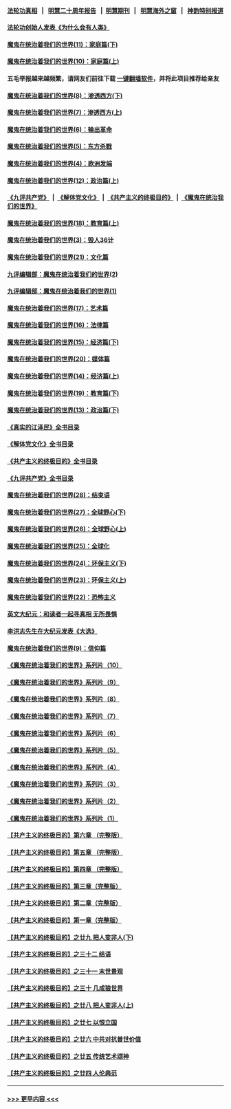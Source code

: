 #### [法轮功真相](https://github.com/gfw-breaker/truth/blob/master/README.md?t=0) &nbsp;&nbsp;|&nbsp;&nbsp; [明慧二十周年报告](https://github.com/gfw-breaker/mh-reports/blob/master/README.md?t=0) &nbsp;&nbsp;|&nbsp;&nbsp;[明慧期刊](https://github.com/gfw-breaker/mh-qikan) &nbsp;&nbsp;|&nbsp;&nbsp; [明慧海外之窗](https://github.com/gfw-breaker/mh-news/blob/master/README.md?t=0) &nbsp;&nbsp;|&nbsp;&nbsp; [神韵特别报道](https://github.com/gfw-breaker/mh-news/blob/master/shenyun.md?t=0)
#### [法轮功创始人发表《为什么会有人类》](../pages/nsc422/n13912117.md?t=04050043) 
#### [魔鬼在统治着我们的世界(11)：家庭篇(下)](../pages/nsc422/n10440961.md?t=04050043) 
#### [魔鬼在统治着我们的世界(10)：家庭篇(上)](../pages/nsc422/n10435448.md?t=04050043) 
#### 五毛举报越来越频繁，请网友们前往下载 [一键翻墙软件](https://github.com/gfw-breaker/ssr-accounts)，并将此项目推荐给亲友
#### [魔鬼在统治着我们的世界(8)：渗透西方(下)](../pages/nsc422/n10429603.md?t=04050043) 
#### [魔鬼在统治着我们的世界(7)：渗透西方(上)](../pages/nsc422/n10426013.md?t=04050043) 
#### [魔鬼在统治着我们的世界(6)：输出革命](../pages/nsc422/n10421536.md?t=04050043) 
#### [魔鬼在统治着我们的世界(5)：东方杀戮](../pages/nsc422/n10417707.md?t=04050043) 
#### [魔鬼在统治着我们的世界(4)：欧洲发端](../pages/nsc422/n10414890.md?t=04050043) 
#### [魔鬼在统治着我们的世界(12)：政治篇(上)](../pages/nsc422/n10444576.md?t=04050043) 
#### [《九评共产党》](https://github.com/begood0513/9ping.md/blob/master/README.md) &nbsp;|&nbsp; [《解体党文化》](../../../../jtdwh.md/blob/master/README.md)  &nbsp;|&nbsp; [《共产主义的终极目的》](../../../../gczydzjmd.md/blob/master/README.md) &nbsp;|&nbsp; [《魔鬼在统治我们的世界》](../../../../mgztzwmdsj.md/blob/master/README.md) 
#### [魔鬼在统治着我们的世界(18)：教育篇(上)](../pages/nsc422/n10526970.md?t=04050043) 
#### [魔鬼在统治着我们的世界(3)：毁人36计](../pages/nsc422/n10411583.md?t=04050043) 
#### [魔鬼在统治着我们的世界(21)：文化篇](../pages/nsc422/n10597706.md?t=04050043) 
#### [九评编辑部：魔鬼在统治着我们的世界(2)](../pages/nsc422/n10410036.md?t=04050043) 
#### [九评编辑部：魔鬼在统治着我们的世界(1)](../pages/nsc422/n10406825.md?t=04050043) 
#### [魔鬼在统治着我们的世界(17)：艺术篇](../pages/nsc422/n10499093.md?t=04050043) 
#### [魔鬼在统治着我们的世界(16)：法律篇](../pages/nsc422/n10485969.md?t=04050043) 
#### [魔鬼在统治着我们的世界(15)：经济篇(下)](../pages/nsc422/n10469975.md?t=04050043) 
#### [魔鬼在统治着我们的世界(20)：媒体篇](../pages/nsc422/n10586579.md?t=04050043) 
#### [魔鬼在统治着我们的世界(14)：经济篇(上)](../pages/nsc422/n10457370.md?t=04050043) 
#### [魔鬼在统治着我们的世界(19)：教育篇(下)](../pages/nsc422/n10564808.md?t=04050043) 
#### [魔鬼在统治着我们的世界(13)：政治篇(下)](../pages/nsc422/n10448270.md?t=04050043) 
#### [《真实的江泽民》全书目录](../pages/nsc422/n13721399.md?t=04050043) 
#### [《解体党文化》全书目录](../pages/nsc422/n13721157.md?t=04050043) 
#### [《共产主义的终极目的》全书目录](../pages/nsc422/n13721048.md?t=04050043) 
#### [《九评共产党》全书目录](../pages/nsc422/n13708085.md?t=04050043) 
#### [魔鬼在统治着我们的世界(28)：结束语](../pages/nsc422/n10936246.md?t=04050043) 
#### [魔鬼在统治着我们的世界(27)：全球野心(下)](../pages/nsc422/n10928319.md?t=04050043) 
#### [魔鬼在统治着我们的世界(26)：全球野心(上)](../pages/nsc422/n10900318.md?t=04050043) 
#### [魔鬼在统治着我们的世界(25)：全球化](../pages/nsc422/n10788205.md?t=04050043) 
#### [魔鬼在统治着我们的世界(24)：环保主义(下)](../pages/nsc422/n10695307.md?t=04050043) 
#### [魔鬼在统治着我们的世界(23)：环保主义(上)](../pages/nsc422/n10688613.md?t=04050043) 
#### [魔鬼在统治着我们的世界(22)：恐怖主义](../pages/nsc422/n10614727.md?t=04050043) 
#### [英文大纪元：和读者一起寻真相 无所畏惧](../pages/nsc422/n12542027.md?t=04050043) 
#### [李洪志先生在大纪元发表《大选》](../pages/nsc422/n12534746.md?t=04050043) 
#### [魔鬼在统治着我们的世界(9)：信仰篇](../pages/nsc422/n10432159.md?t=04050043) 
#### [《魔鬼在统治着我们的世界》系列片（10）](../pages/nsc422/n12292670.md?t=04050043) 
#### [《魔鬼在统治着我们的世界》系列片（9）](../pages/nsc422/n12290859.md?t=04050043) 
#### [《魔鬼在统治着我们的世界》系列片（8）](../pages/nsc422/n12287445.md?t=04050043) 
#### [《魔鬼在统治着我们的世界》系列片（7）](../pages/nsc422/n12283425.md?t=04050043) 
#### [《魔鬼在统治着我们的世界》系列片（6）](../pages/nsc422/n12282314.md?t=04050043) 
#### [《魔鬼在统治着我们的世界》系列片（5）](../pages/nsc422/n12281419.md?t=04050043) 
#### [《魔鬼在统治着我们的世界》系列片（4）](../pages/nsc422/n12274024.md?t=04050043) 
#### [《魔鬼在统治着我们的世界》系列片（3）](../pages/nsc422/n12271322.md?t=04050043) 
#### [《魔鬼在统治着我们的世界》系列片（2）](../pages/nsc422/n12269049.md?t=04050043) 
#### [《魔鬼在统治着我们的世界》系列片（1）](../pages/nsc422/n12267575.md?t=04050043) 
#### [【共产主义的终极目的】第六章 （完整版）](../pages/nsc422/n11428913.md?t=04050043) 
#### [【共产主义的终极目的】第五章 （完整版）](../pages/nsc422/n11428912.md?t=04050043) 
#### [【共产主义的终极目的】第四章 （完整版）](../pages/nsc422/n11428907.md?t=04050043) 
#### [【共产主义的终极目的】第三章（完整版）](../pages/nsc422/n11428848.md?t=04050043) 
#### [【共产主义的终极目的】第二章（完整版）](../pages/nsc422/n11428831.md?t=04050043) 
#### [【共产主义的终极目的】第一章（完整版）](../pages/nsc422/n11417651.md?t=04050043) 
#### [【共产主义的终极目的】之廿九 把人变非人(下)](../pages/nsc422/n11344140.md?t=04050043) 
#### [【共产主义的终极目的】之三十二 结语](../pages/nsc422/n11360535.md?t=04050043) 
#### [【共产主义的终极目的】之三十一 末世景观](../pages/nsc422/n11351129.md?t=04050043) 
#### [【共产主义的终极目的】之三十 几成狼世界](../pages/nsc422/n11348280.md?t=04050043) 
#### [【共产主义的终极目的】之廿八 把人变非人(上)](../pages/nsc422/n11340492.md?t=04050043) 
#### [【共产主义的终极目的】之廿七 以恨立国](../pages/nsc422/n11336944.md?t=04050043) 
#### [【共产主义的终极目的】之廿六 中共对抗普世价值](../pages/nsc422/n11324785.md?t=04050043) 
#### [【共产主义的终极目的】之廿五 传统艺术颂神](../pages/nsc422/n11296396.md?t=04050043) 
#### [【共产主义的终极目的】之廿四 人伦典范](../pages/nsc422/n11296397.md?t=04050043) 

----
#### [ >>> 更早内容 <<< ](../indexes/nsc422-earlier.md)
